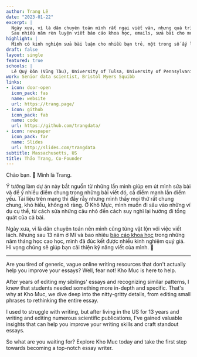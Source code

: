 ```yaml
---
author: Trang Lê
date: "2023-01-22"
excerpt: |
  Ngày xưa, vì là dân chuyên toán mình rất ngại viết văn, nhưng quá trình học cao học đã buộc mình phải viết rất nhiều.
  Sau nhiều năm rèn luyện viết báo cáo khoa học, emails, sửa bài cho mọi người, mình đúc kết được vài mẩu kiến thức be bé hi vọng sẽ có ích cho các bạn. :sunflower:
highlight: |
  Mình có kinh nghiệm sửa bài luận cho nhiều bạn trẻ, một trong số ấy là Lê Đình Nam, chủ nhân học bổng toàn phần ở VinUni và 7 trường đại học ở Mĩ 
draft: false
layout: single
featured: true
schools: |
  Lê Quý Đôn (Vũng Tàu), University of Tulsa, University of Pennsylvania
work: Senior data scientist, Bristol Myers Squibb
links:
- icon: door-open
  icon_pack: fas
  name: website
  url: https://trang.page/
- icon: github
  icon_pack: fab
  name: code
  url: https://github.com/trangdata/
- icon: newspaper
  icon_pack: far
  name: Slides
  url: http://slides.com/trangdata
subtitle: Massachusetts, US
title: Thảo Trang, Co-Founder
---
```


Chào bạn. :wave: 
Mình là Trang. 



Ý tưởng làm dự án này bắt nguồn từ những lần mình giúp em út mình sửa bài và để ý nhiều điểm chung trong những bài viết đó, cả điểm mạnh lẫn điểm yếu.
Tài liệu trên mạng thì đầy rẫy nhưng mình thấy mọi thứ rất chung chung, khó hiểu, không rõ ràng.
Ở Khô Mực, mình muốn đi sâu vào những ví dụ cụ thể, từ cách sửa những câu nhỏ đến cách suy nghĩ lại hướng đi tổng quát của cả bài.

Ngày xưa, vì là dân chuyên toán nên mình cũng từng vật lộn với việc viết lách.
Nhưng sau 13 năm ở Mĩ và bao nhiêu [báo cáo khoa học](https://scholar.google.com/citations?user=OMpJVfsAAAAJ&hl=en&authuser=1) trong những năm tháng học cao học, mình đã đúc kết được nhiều kinh nghiệm quý giá. 
Hi vọng chúng sẽ giúp bạn cải thiện kỹ năng viết của mình. :sunflower:


---

Are you tired of generic, vague online writing resources that don't actually help you improve your essays? Well, fear not! Kho Muc is here to help.

After years of editing my siblings' essays and recognizing similar patterns, I knew that students needed something more in-depth and specific. That's why at Kho Muc, we dive deep into the nitty-gritty details, from editing small phrases to rethinking the entire essay.

I used to struggle with writing, but after living in the US for 13 years and writing and editing numerous scientific publications, I've gained valuable insights that can help you improve your writing skills and craft standout essays.

So what are you waiting for? Explore Kho Muc today and take the first step towards becoming a top-notch essay writer.
